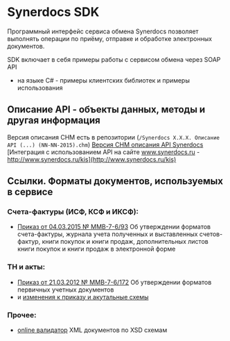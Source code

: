 # Synerdocs SDK
Программный интерфейс сервиса обмена Synerdocs позволяет выполнять операции по приёму, отправке и обработке электронных документов.

SDK включает в себя примеры работы с сервисом обмена через SOAP API
 * на языке C# - примеры клиентских библиотек и примеры использования
    
## Описание API - объекты данных, методы и другая информация

 Версия описания CHM есть в репозитории (```/Synerdocs X.X.X. Описание API (...) (NN-NN-2015).chm```)
 [Версия CHM описания API Synerdocs](http://www.synerdocs.ru/Web_Service_2.12.zip)
 [Интеграция с использованием API на сайте www.synerdocs.ru - http://www.synerdocs.ru/kis](http://www.synerdocs.ru/kis)

## Ссылки. Форматы документов, используемых в сервисе

### Cчета-фактуры (ИСФ, КСФ и ИКСФ):

 * [Приказ от 04.03.2015 № ММВ-7-6/93](https://www.nalog.ru/rn18/about_fts/docs/5433729/)  Об утверждении форматов счета-фактуры, журнала учета полученных и выставленных счетов-фактур, книги покупок и книги продаж, дополнительных листов книги покупок и книги продаж в электронной форме

### ТН и акты:

 * [Приказ от 21.03.2012 № ММВ-7-6/172](https://www.nalog.ru/rn18/about_fts/docs/3908415/) Об утверждении форматов первичных учетных документов
 * и [изменения к приказу и акутальные схемы](https://www.nalog.ru/rn18/about_fts/docs/5330915/)

### Прочее:
 * [online валидатор](http://www.utilities-online.info/xsdvalidation/) XML документов по XSD схемам